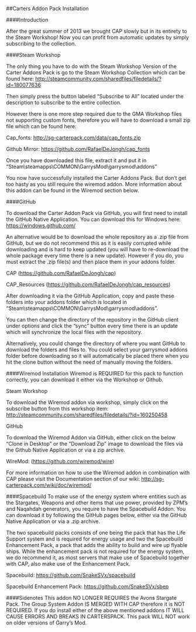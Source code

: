 ##Carters Addon Pack Installation

####Introduction

After the great summer of 2013 we brought CAP slowly but in its entirety to the Steam Workshop! Now you can profit from automatic updates by simply subscribing to the collection.

####Steam Workshop

The only thing you have to do with the Steam Workshop Version of the Carter Addons Pack is go to the Steam Workshop Collection which can be found here: http://steamcommunity.com/sharedfiles/filedetails/?id=180077636

Then simply press the button labeled “Subscribe to All” located under the description to subscribe to the entire collection.

However there is one more step required due to the GMA Workshop files not supporting custom fonts, therefore you will have to download a small zip file which can be found here:

Cap_fonts: http://sg-carterpack.com/data/cap_fonts.zip

Github Mirror: https://github.com/RafaelDeJongh/cap_fonts

Once you have downloaded this file, extract it and put it in “Steam\steamapps\COMMON\GarrysMod\garrysmod\addons”

You now have successfully installed the Carter Addons Pack. But don’t get too hasty as you still require the wiremod addon. More information about this addon can be found in the Wiremod section below.

####GitHub

To download the Carter Addon Pack via GitHub, you will first need to install the GitHub Native Application. You can download this for Windows here: 
https://windows.github.com/

An alternative would be to download the whole repository as a .zip file from GitHub, but we do not recommend this as it is easily corrupted while downloading and is hard to keep updated (you will have to re-download the whole package every time there is a new update). However if you do, you must extract the .zip file(s) and then place them in your addons folder.

CAP (https://github.com/RafaelDeJongh/cap) 

CAP_Resources (https://github.com/RafaelDeJongh/cap_resources)

After downloading it via the GitHub Application, copy and paste these folders into your addons folder which is located in “Steam\steamapps\COMMON\GarrysMod\garrysmod\addons”.

You can then change the directory of the repository in the GitHub client under options and click the “sync” button every time there is an update which will synchronize the local files with the repository.

Alternatively, you could change the directory of where you want GitHub to download the folders and files to. You could select your garrysmod addons folder before downloading so it will automatically be placed there when you hit the clone button without the need of manually moving the folders.

####Wiremod Installation
Wiremod is REQUIRED for this pack to function correctly, you can download it either via the Workshop or Github.

Steam Workshop

To download the Wiremod addon via workshop, simply click on the subscribe button from this workshop item: http://steamcommunity.com/sharedfiles/filedetails/?id=160250458

GitHub

To download the Wiremod Addon via GitHub, either click on the below “Clone in Desktop” or the “Download Zip” image to download the files via the Github Native Application or via a zip archive.

WireMod: (https://github.com/wiremod/wire)

For more information on how to use the Wiremod addon in combination with CAP please visit the Documentation section of our wiki: http://sg-carterpack.com/wiki/doc/wiremod/

####Spacebuild
To make use of the energy system where entities such as the Stargates, Weapons and other items that use power, provided by ZPM’s and Naqahdah generators, you require to have the Spacebuild Addon. You can download it by following the GitHub pages below, either via the GitHub Native Application or via a .zip archive.

The two spacebuild packs consists of one being the pack that has the Life Support system and is required for energy usage and two the Spacebuild Enhancement Pack, a pack that adds the ability to build and wire up flyable ships. While the enhancement pack is not required for the energy system, we do recommend it, as most servers that make use of Spacebuild together with CAP, also make use of the Enhancement Pack.

Spacebuild: https://github.com/SnakeSVx/spacebuild

Spacebuild Enhancement Pack: https://github.com/SnakeSVx/sbep

####Sidenotes
This addon NO LONGER REQUIRES the Avons Stargate Pack.
The Group System Addon IS MERGED WITH CAP therefore it is NOT REQUIRED.
If you do install either of the above mentioned addons IT WILL CAUSE ERRORS AND BREAKS IN CARTERSPACK.
This pack WILL NOT work on older versions of Garry’s Mod.
